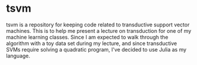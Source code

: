 tsvm
====

tsvm is a repository for keeping code related to transductive support vector
machines.  This is to help me present a lecture on transduction for one of my
machine learning classes.  Since I am expected to walk through the algorithm
with a toy data set during my lecture, and since transductive SVMs require
solving a quadratic program, I've decided to use Julia as my language.
